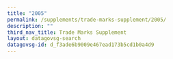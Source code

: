 ```yaml
---
title: "2005"
permalink: /supplements/trade-marks-supplement/2005/
description: ""
third_nav_title: Trade Marks Supplement
layout: datagovsg-search
datagovsg-id: d_f3ade6b9009e467ead173b5cd1b0a4d9
---
```

